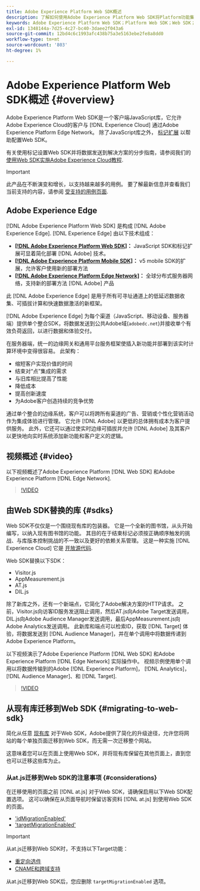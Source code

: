 ```yaml
---
title: Adobe Experience Platform Web SDK概述
description: 了解如何使用Adobe Experience Platform Web SDK将Platform功能集成到您的网站。
keywords: Adobe Experience Platform Web SDK；Platform Web SDK；Web SDK；Edge；Visitor.js；AppMeasurement.js；AT.js；DIL.js；Web SDK；SDK；Web SDK；Launch；Launch
exl-id: 1348144a-7d25-4c27-bc40-3daee2f043a6
source-git-commit: 12bd4c6c1993afc438b75a3e5163ebe2fe8a8dd0
workflow-type: tm+mt
source-wordcount: '803'
ht-degree: 1%

---
```


# Adobe Experience Platform Web SDK概述 {#overview}

Adobe Experience Platform Web SDK是一个客户端JavaScript库，它允许Adobe Experience Cloud的客户与 [!DNL Experience Cloud] 通过Adobe Experience Platform Edge Network。 除了JavaScript库之外， [标记扩展](../tags/extensions/client/web-sdk/web-sdk-extension-configuration.md) 以帮助配置Web SDK。

有关使用标记设置Web SDK并将数据发送到解决方案的分步指南，请参阅我们的 [使用Web SDK实施Adobe Experience Cloud教程](https://experienceleague.adobe.com/docs/platform-learn/implement-web-sdk/overview.html?lang=en).

>[!IMPORTANT]
>
>此产品在不断演变和增长，以支持越来越多的用例。 要了解最新信息并查看我们当前支持的内容，请参阅 [受支持的用例页面](https://github.com/orgs/adobe/projects/18/views/1).

## Adobe Experience Edge

[!DNL Adobe Experience Platform Web SDK] 是构成 [!DNL Adobe Experience Edge]. [!DNL Experience Edge] 由以下技术组成：

* **[[!DNL Adobe Experience Platform Web SDK]](#overview)：** JavaScript SDK和标记扩展可显着简化部署 [!DNL Adobe] 技术。
* **[[!DNL Adobe Experience Platform Mobile SDK]](https://aep-sdks.gitbook.io/docs/getting-started/overview)：** v5 mobile SDK的扩展，允许客户使用新的部署方法
* **[[!DNL Adobe Experience Platform Edge Network]](../server-api/overview.md)：** 全球分布式服务器网络，支持新的部署方法 [!DNL Adobe] 产品

此 [!DNL Adobe Experience Edge] 是用于所有可寻址通道上的低延迟数据收集、可插拔计算和快速数据激活的新框架。

[!DNL Adobe Experience Edge] 为每个渠道（JavaScript、移动设备、服务器端）提供单个整合SDK，将数据发送到公共Adobe域(`adobedc.net`)并接收单个有效负荷返回，以进行数据和体验交付。

在服务器端，统一的边缘网关和通用平台服务框架使插入新功能并部署到该实时计算环境中变得很容易。  此架构：

* 缩短客户实现价值的时间
* 结束对“点”集成的需求
* 与旧库相比提高了性能
* 降低成本
* 提高创新速度
* 为Adobe客户创造持续的竞争优势

通过单个整合的边缘系统，客户可以将跨所有渠道的广告、营销或个性化营销活动作为集成体验进行管理。 它允许 [!DNL Adobe] 以更低的总体拥有成本为客户提供服务。  此外，它还可以通过使实时边缘可插拔并允许 [!DNL Adobe] 及其客户以更快地向实时系统添加新功能和客户定义的逻辑。

## 视频概述 {#video}

以下视频概述了Adobe Experience Platform [!DNL Web SDK] 和Adobe Experience Platform [!DNL Edge Network].

>[!VIDEO](https://video.tv.adobe.com/v/34141?quality=12&learn=on)

## 由Web SDK替换的库 {#sdks}

Web SDK不仅仅是一个围绕现有库的包装器。 它是一个全新的图书馆，从头开始编写，以纳入现有图书馆的功能。 其目的在于结束标记必须按正确顺序触发的挑战、与库版本控制挑战的不一致以及更好的依赖关系管理。 这是一种实施 [!DNL Experience Cloud] 它是 [开放源代码](https://github.com/adobe/alloy).

Web SDK替换以下SDK：

* Visitor.js
* AppMeasurement.js
* AT.js
* DIL.js

除了新库之外，还有一个新端点，它简化了Adobe解决方案的HTTP请求。 之前，Visitor.js向访客ID服务发送阻止调用，然后AT.js向Adobe Target发送调用，DIL.js向Adobe Audience Manager发送调用，最后AppMeasurement.js向Adobe Analytics发送调用。 此新库和端点可以检索ID，获取 [!DNL Target] 体验，将数据发送到 [!DNL Audience Manager]，并在单个调用中将数据传递到Adobe Experience Platform。

以下视频演示了Adobe Experience Platform [!DNL Web SDK] 和Adobe Experience Platform [!DNL Edge Network] 实际操作中。 视频示例使用单个调用以将数据传输到的Adobe [!DNL Experience Platform]， [!DNL Analytics]， [!DNL Audience Manager]、和 [!DNL Target].

>[!VIDEO](https://video.tv.adobe.com/v/34148)

## 从现有库迁移到Web SDK {#migrating-to-web-sdk}

简化从任意 [现有库](#sdks) 对于Web SDK，Adobe提供了简化的升级途径，允许您将网站的每个单独页面迁移到Web SDK，而无需一次迁移整个网站。

这意味着您可以在页面上使用Web SDK，并将现有库保留在其他页面上，直到您也可以迁移这些库为止。

### 从at.js迁移到Web SDK的注意事项 {#considerations}

在迁移使用的页面之前 [!DNL at.js] 对于Web SDK，请确保启用以下Web SDK配置选项。 这可以确保在从页面导航时保留访客资料 [!DNL at.js] 到使用Web SDK的页面。

* [&#39;idMigrationEnabled&#39;](fundamentals/configuring-the-sdk.md#id-migration-enabled)
* [&#39;targetMigrationEnabled&#39;](fundamentals/configuring-the-sdk.md#targetMigrationEnabled)


>[!IMPORTANT]
>
>从at.js迁移到Web SDK时，不支持以下Target功能：
> * [重定向选件](https://experienceleague.adobe.com/docs/target/using/experiences/offers/offer-redirect.html?lang=en)
> * [CNAME和跨域支持](https://developer.adobe.com/target/implement/client-side/atjs/atjs-cookies/?lang=en)

从at.js迁移到Web SDK后，您应删除 `targetMigrationEnabled` 选项。



